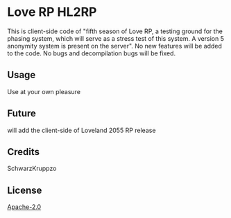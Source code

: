 # Love RP HL2RP

This is client-side code of "fifth season of Love RP, a testing ground for the phasing system, which will serve as a stress test of this system. A version 5 anonymity system is present on the server". No new features will be added to the code. No bugs and decompilation bugs will be fixed. 

## Usage

Use at your own pleasure

## Future

will add the client-side of Loveland 2055 RP release

## Credits
SchwarzKruppzo

## License
[Apache-2.0](https://choosealicense.com/licenses/apache-2.0/)
